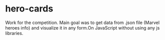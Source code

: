 # hero-cards
Work for the competition.
Main goal was to get data from .json file (Marvel heroes info) and visualize it in any form.On JavaScript without using any js libraries.
